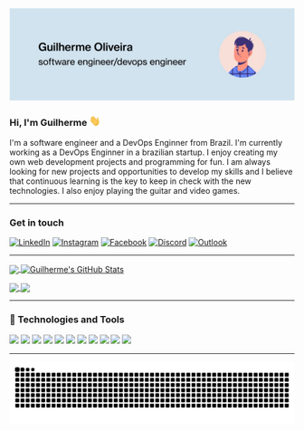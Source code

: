 [![Header](https://raw.githubusercontent.com/GuilhermeAR-Oliveira/GuilhermeAR-Oliveira/master/images/my_github_banner.png "Header")]()

### Hi, I'm Guilherme <img src="https://github.com/GuilhermeAR-Oliveira/GuilhermeAR-Oliveira/blob/master/images/wave.gif" width="20px">

I'm a software engineer and a DevOps Enginner from Brazil. I'm currently working as a DevOps Enginner in a brazilian startup. 
I enjoy creating my own web development projects and programming for fun.  I am always looking for new projects and opportunities to develop my skills
and I believe that continuous learning is the key to keep in check with the new technologies. I also enjoy playing the guitar and video games.  

  ---

### Get in touch

[![LinkedIn][1.1]][1] 
[![Instagram][1.2]][2]
[![Facebook][1.3]][3]
[![Discord][1.4]][4]
[![Outlook][1.5]][5]

  --- 

<a href="https://github.com/GuilhermeAR-Oliveira/GuilhermeAR-Oliveira">
  <img align="center" src="https://github-readme-stats.vercel.app/api/top-langs/?username=GuilhermeAR-Oliveira&hide=tex&theme=onedark&langs_count=3" />
</a>

<a href="https://github.com/GuilhermeAR-Oliveira/GuilhermeAR-Oliveira">
  <img align="center" src="https://github-readme-stats.vercel.app/api?username=GuilhermeAR-Oliveira&show_icons=true&line_height=27&count_private=true&theme=onedark" alt="Guilherme's GitHub Stats" />
</a>

<p></p>

  <a href="https://github.com/GuilhermeAR-Oliveira/una-project1">
    <img align="center" src="https://github-readme-stats.vercel.app/api/pin/?username=GuilhermeAR-Oliveira&repo=una-project1&&theme=onedark" />
  </a>

  <a href="https://github.com/GuilhermeAR-Oliveira/google-glass">
    <img align="center" src="https://github-readme-stats.vercel.app/api/pin/?username=GuilhermeAR-Oliveira&repo=google-glass&&theme=onedark" />
  </a>

 ---

### 🔧 Technologies and Tools

![](https://img.shields.io/badge/OS-Linux-yellow?style=flat)
![](https://img.shields.io/badge/Shell-Bash-brightgreen?style=flat)
![](https://img.shields.io/badge/Editor-VSCode-blue?style=flat)
![](https://img.shields.io/badge/Editor-Atom-brightgreen?style=flat)
![](https://img.shields.io/badge/SQL%20Client-Dbeaver-663F1D?style=flat)
![](https://img.shields.io/badge/Code-Java-red?style=flat)
![](https://img.shields.io/badge/Code-PHP-blue?style=flat)
![](https://img.shields.io/badge/Code-Python-blue?style=flat)
![](https://img.shields.io/badge/DBMS-MariaDB-663F1D?style=flat)
![](https://img.shields.io/badge/Tools-Docker-blue?style=flat)
![](https://img.shields.io/badge/Cloud-AWS-yellow?style=flat)

  ---

![Snake animation](https://github.com/GuilhermeAR-Oliveira/GuilhermeAR-Oliveira/blob/output/github-contribution-grid-snake.svg)

<!-- Icons -->

[1.1]: https://img.shields.io/badge/LinkedIn-0077B5?style=for-the-badge&logo=linkedin&logoColor=white (LinkedIn icon)
[1.2]: https://img.shields.io/badge/Instagram-E4405F?style=for-the-badge&logo=instagram&logoColor=white (Instagram Icon)
[1.3]: https://img.shields.io/badge/Facebook-1877F2?style=for-the-badge&logo=facebook&logoColor=white (Facebook Icon)
[1.4]: https://img.shields.io/badge/Discord-7289DA?style=for-the-badge&logo=discord&logoColor=white (Discord Icon)
[1.5]: https://img.shields.io/badge/Microsoft_Outlook-0078D4?style=for-the-badge&logo=microsoft-outlook&logoColor=white (Outlook Icon)
<!-- Steam, lattes, --> 


<!-- Links to your social media accounts -->

[1]: https://www.linkedin.com/in/GuilhermeAR-Oliveira/
[2]: https://www.linkedin.com/in/GuilhermeAR-Oliveira/
[3]: https://www.linkedin.com/in/GuilhermeAR-Oliveira/
[4]: https://www.linkedin.com/in/GuilhermeAR-Oliveira/
[5]: https://www.linkedin.com/in/GuilhermeAR-Oliveira/










